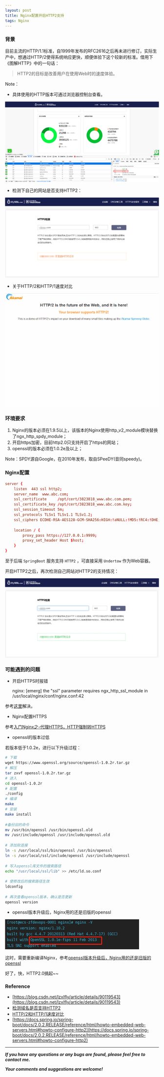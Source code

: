 ```yaml
---
layout: post
title: Nginx配置开启HTTP2支持
tags: Nginx
---
```


### 背景

目前主流的HTTP/1.1标准，自1999年发布的RFC2616之后再未进行修订，实际生产中，想通过HTTP/2使得系统响应更快，顺便体验下这个较新的标准。借用下《图解HTTP》中的一句话：

> HTTP2的目标是改善用户在使用Web时的速度体验。

Note：

* 具体使用的HTTP版本可通过浏览器控制台查看。

![2021-03-16-HTTPVersion.png](https://github.com/heartsuit/heartsuit.github.io/raw/master/pictures/2021-03-16-HTTPVersion.png)

* 检测下自己的网站是否支持HTTP2：

![2021-03-16-NginxHTTP2No.png](https://github.com/heartsuit/heartsuit.github.io/raw/master/pictures/2021-03-16-NginxHTTP2No.png)

* 关于HTTP/2和HTTP/1速度对比

![2021-03-16-HTTP1VSHTTP2.gif](https://github.com/heartsuit/heartsuit.github.io/raw/master/pictures/2021-03-16-HTTP1VSHTTP2.gif)

### 环境要求

1. Nginx的版本必须在1.9.5以上，该版本的Nginx使用http_v2_module模块替换了ngx_http_spdy_module；
2. 开启https加密，目前http2.0只支持开启了https的网站；
3. openssl的版本必须在1.0.2e及以上；

Note：SPDY源自Google，在2010年发布，取自SPeeDY(音同speedy)。

### Nginx配置

``` conf
server {
    listen  443 ssl http2;
    server_name  www.abc.com;
    ssl_certificate     /opt/cert/3823818_www.abc.com.pem;
    ssl_certificate_key /opt/cert/3823818_www.abc.com.key;
    ssl_session_timeout 5m;
    ssl_protocols TLSv1 TLSv1.1 TLSv1.2;
    ssl_ciphers ECDHE-RSA-AES128-GCM-SHA256:HIGH:!aNULL:!MD5:!RC4:!DHE;

    location / {
        proxy_pass https://127.0.0.1:9999;
        proxy_set_header Host $host;
    }
}
```

至于后端 `SpringBoot` 服务支持 `HTTP2` ，可直接采用 `Undertow` 作为Web容器。

开启HTTP2之后，再次检测自己网站对HTTP2的支持情况：

![2021-03-16-NginxHTTP2Yes.png](https://github.com/heartsuit/heartsuit.github.io/raw/master/pictures/2021-03-16-NginxHTTP2Yes.png)

### 可能遇到的问题

* 开启HTTPS时报错

    nginx: [emerg] the "ssl" parameter requires ngx_http_ssl_module in /usr/local/nginx/conf/nginx.conf:42

参考[这里](https://heartsuit.blog.csdn.net/article/details/114845224)解决。

* Nginx配置HTTPS

参考[入门Nginx之-代理HTTPS，HTTP强制转HTTPS](https://heartsuit.blog.csdn.net/article/details/93505668)

* openssl的版本过低

若版本低于1.0.2e，进行以下升级过程：

``` bash
# 下载
wget https://www.openssl.org/source/openssl-1.0.2r.tar.gz
# 解压
tar zxvf openssl-1.0.2r.tar.gz
# 进入
cd openssl-1.0.2r
# 配置
./config
# 编译
make
# 安装
make install

#备份旧的命令 
mv /usr/bin/openssl /usr/bin/openssl.old
mv /usr/include/openssl /usr/include/openssl.old

# 添加软连接
ln -s /usr/local/ssl/bin/openssl /usr/bin/openssl
ln -s /usr/local/ssl/include/openssl /usr/include/openssl

# 写入openssl库文件的搜索路径
echo "/usr/local/ssl/lib" >> /etc/ld.so.conf

# 使修改后的搜索路径生效 
ldconfig

# 再次查看openssl版本，确认是否更新
openssl version
```

* openssl版本升级后，Nginx用的还是旧版的openssl

![2021-03-16-OpenSSL.png](https://github.com/heartsuit/heartsuit.github.io/raw/master/pictures/2021-03-16-OpenSSL.png)

这时，需要重新编译Nginx，参考[openssl版本升级后，Nginx用的还是旧版的openssl](https://heartsuit.blog.csdn.net/article/details/114941825)

好了，快，HTTP2.0搞起~~

### Reference

* [https://blog.csdn.net/lzxlfly/article/details/90119543](https://blog.csdn.net/lzxlfly/article/details/90119543)
* [检测域名是否支持HTTP2](https://myssl.com/http2_check.html)
* [HTTP/2和HTTP/1速度对比](https://http2.akamai.com/demo)
* [https://docs.spring.io/spring-boot/docs/2.0.2.RELEASE/reference/html/howto-embedded-web-servers.html#howto-configure-http2](https://docs.spring.io/spring-boot/docs/2.0.2.RELEASE/reference/html/howto-embedded-web-servers.html#howto-configure-http2)

---

***If you have any questions or any bugs are found, please feel free to contact me.***

***Your comments and suggestions are welcome!***

